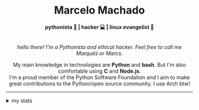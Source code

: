 <h1 align="center"> Marcelo Machado </h1> <!-- <img src="https://tryhackme-badges.s3.amazonaws.com/mmaachado.png" alt="TryHackMe"> -->
    
<div align="center">
<b>pythonista 🐍 | hacker 💻 | linux evangelist 🐧</b>
<br>
<br>

<i>hello there! I'm a Pythonista and ethical hacker. Feel free to call me Marquês or Marcs.</i>

<p>

My main knowledge in technologies are **Python** and **bash**. But I'm also comfortable using **C** and **Node.js**. <br/>
I'm a proud member of the Python Software Foundation and I aim to make great contributions to the Python/open source community. I use Arch btw!
</p>

</div>

---

<details closed>    
<summary>my stats</summary>

<!--START_SECTION:waka-->
**I'm an Early 🐤** 

```text
🌞 Morning    59 commits     ████░░░░░░░░░░░░░░░░░░░░░   15.86% 
🌆 Daytime    160 commits    ██████████░░░░░░░░░░░░░░░   43.01% 
🌃 Evening    142 commits    █████████░░░░░░░░░░░░░░░░   38.17% 
🌙 Night      11 commits     ░░░░░░░░░░░░░░░░░░░░░░░░░   2.96%

```


📊 **This Week I Spent My Time On** 

```text
⌚︎ Time Zone: America/Sao_Paulo

💬 Programming Languages: 
Markdown                 6 hrs 26 mins       █████████████████░░░░░░░░   69.63% 
Python                   2 hrs 11 mins       ██████░░░░░░░░░░░░░░░░░░░   23.78% 
TOML                     11 mins             ░░░░░░░░░░░░░░░░░░░░░░░░░   2.09% 
Bash                     11 mins             ░░░░░░░░░░░░░░░░░░░░░░░░░   2.01% 
SQL                      9 mins              ░░░░░░░░░░░░░░░░░░░░░░░░░   1.75%

🔥 Editors: 
Obsidian                 6 hrs 6 mins        ████████████████░░░░░░░░░   66.17% 
VS Code                  2 hrs 33 mins       ███████░░░░░░░░░░░░░░░░░░   27.75% 
Zed                      33 mins             █░░░░░░░░░░░░░░░░░░░░░░░░   6.08%

💻 Operating System: 
Windows                  6 hrs 40 mins       ██████████████████░░░░░░░   72.14% 
Linux                    2 hrs 34 mins       ███████░░░░░░░░░░░░░░░░░░   27.86%

```


 Last Updated on 17/09/2025
<!--END_SECTION:waka-->

<!-- <div>
        <a target="_blank" rel="noopener noreferrer" href="https://github.com/mmaachado?tab=repositories"><img src="https://github-readme-stats.vercel.app/api/top-langs/?username=mmaachado&hide=html,css,swift,ruby&langs_count=6&hide_border=true&layout=compact&show_icons=true&line_height=10&theme=transparent&title_color=4a86d1&custom_title=favourite%20languages"
       alt="most used languages" align="right"></a>
     <a target="_blank" rel="noopener noreferrer" href="https://wakatime.com/@mmachado"><img width="400rem" src="https://github-readme-stats.vercel.app/api/wakatime?username=mmachado&theme=transparent&hide_border=true&hide=markdown,html,css,text,other,yaml,json,prolog,dart,docker,xml,gitconfig,TSQL&hide_title=true&line_height=50&langs_count=4&layout=default" alt="wakatime stats" align="left" /></a> 
        

</div>

 <img src="https://raw.githubusercontent.com/MicaelliMedeiros/micaellimedeiros/master/image/computer-illustration.png" min-width="400px" max-width="400px" width="400px" align="right" alt="computer-illustration.png"> -->
<!-- [![Buy me a coffee](https://img.shields.io/badge/Buy%20Me%20a%20Coffee-ffdd00?style=for-the-badge&logo=buy-me-a-coffee&logoColor=black)](https://www.buymeacoffee.com/anticodingclub) -->

</details>

